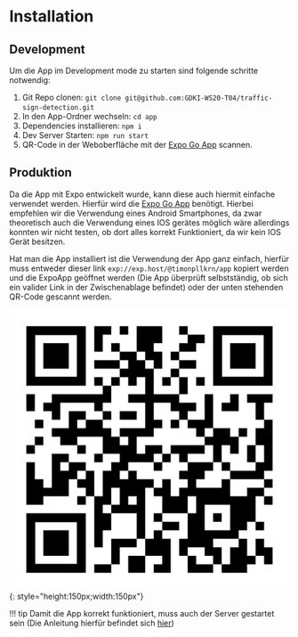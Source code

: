 # Installation

## Development

Um die App im Development mode zu starten sind folgende schritte notwendig:

1. Git Repo clonen: `git clone git@github.com:GDKI-WS20-T04/traffic-sign-detection.git`
2. In den App-Ordner wechseln: `cd app`
3. Dependencies installieren: `npm i`
4. Dev Server Starten: `npm run start`
5. QR-Code in der Weboberfläche mit
   der [Expo Go App](https://play.google.com/store/apps/details?id=host.exp.exponent&hl=de&gl=de) scannen.

## Produktion

Da die App mit Expo entwickelt wurde, kann diese auch hiermit einfache verwendet werden. Hierfür wird
die [Expo Go App](https://play.google.com/store/apps/details?id=host.exp.exponent&hl=de&gl=de) benötigt. Hierbei
empfehlen wir die Verwendung eines Android Smartphones, da zwar theoretisch auch die Verwendung eines IOS gerätes
möglich wäre allerdings konnten wir nicht testen, ob dort alles korrekt Funktioniert, da wir kein IOS Gerät besitzen.

Hat man die App installiert ist die Verwendung der App ganz einfach, hierfür muss entweder dieser
link `exp://exp.host/@timonpllkrn/app` kopiert werden und die ExpoApp geöffnet werden (Die App überprüft selbstständig,
ob sich ein valider Link in der Zwischenablage befindet) oder der unten stehenden QR-Code gescannt werden.

![](../assets/images/app/qr-code.png){: style="height:150px;width:150px"}

!!! tip 
      Damit die App korrekt funktioniert, muss auch der Server gestartet sein (Die Anleitung hierfür befindet
      sich [hier](./client.md))
